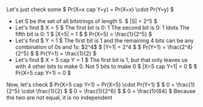 Let's just check some $ Pr(X=x cap Y=y) = Pr(X=x) \cdot Pr(Y=y) $

<ul>
	<li> Let S be the set of all bitstrings of length 5. 
	      $ |S| = 2^5 $
	<li> Let's find $ X = 5 $ 
	      The first bit is 0: 1 
	      The second bit is 0: 1 
	      ldots 
	      The fifth bit is 0: 1 
	      $ |X=5| = 1 $ 
	      $ Pr(X=5) = \frac{1}{2^5} $
	<li> Let's find $ Y = 1 $ 
	      The first bit is 1 and the remaining 4 bits can be any combination of 0s and 1s: $2^4$ 
$ |Y=1| = 2^4 $ 
$ Pr(Y=1) = \frac{2^4}{2^5} $ 
$ Pr(Y=1) = \frac{1}{2} $
	<li> Let's find $ X = 5 cap Y = 1 $ 
	      The first bit is 1, but that only leaves us with 4 other bits to make 0. Not 5 bits to make 0 
	      $ |X=5 cap Y=1| = 0 $ 
	      $ Pr(X=5 cap Y=1) = 0 $
</ul>
Now, let's check 
$ Pr(X=5 cap Y=1) = Pr(X=5) \cdot Pr(Y=1) $ 
$ 0 = \frac{1}{2^5} \cdot \frac{1}{2} $ 
$ 0 = \frac{1}{2^6} $ 
$ 0 = \frac{1}{64} $ 
Because the two are not equal, it is no independent
